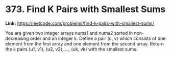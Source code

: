 # 373. Find K Pairs with Smallest Sums

**Link:** https://leetcode.com/problems/find-k-pairs-with-smallest-sums/

You are given two integer arrays nums1 and nums2 sorted in non-decreasing order and an integer k. Define a pair (u, v) which consists of one element from the first array and one element from the second array. Return the k pairs (u1, v1), (u2, v2), ..., (uk, vk) with the smallest sums.

